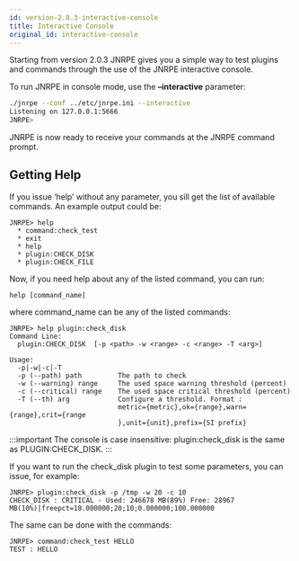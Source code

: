 ```yaml
---
id: version-2.0.3-interactive-console
title: Interactive Console
original_id: interactive-console
---
```


Starting from version 2.0.3 JNRPE gives you a simple way to test plugins and commands through the use of the JNRPE interactive console.

To run JNRPE in console mode, use the **–interactive** parameter:

```bash
./jnrpe --conf ../etc/jnrpe.ini --interactive
Listening on 127.0.0.1:5666
JNRPE> 
```

JNRPE is now ready to receive your commands at the JNRPE command prompt.

## Getting Help
If you issue ‘help’ without any parameter, you sill get the list of available commands. An example output could be:

    JNRPE> help
      * command:check_test
      * exit
      * help
      * plugin:CHECK_DISK
      * plugin:CHECK_FILE

Now, if you need help about any of the listed command, you can run:

    help [command_name]

where command_name can be any of the listed commands:

    JNRPE> help plugin:check_disk
    Command Line: 
      plugin:CHECK_DISK  [-p <path> -w <range> -c <range> -T <arg>] 
    
    Usage:
      -p|-w|-c|-T                                                                   
      -p (--path) path         The path to check                                  
      -w (--warning) range     The used space warning threshold (percent)         
      -c (--critical) range    The used space critical threshold (percent)        
      -T (--th) arg            Configure a threshold. Format :                    
                               metric={metric},ok={range},warn={range},crit={range
                               },unit={unit},prefix={SI prefix}  

:::important
The console is case insensitive: plugin:check_disk is the same as PLUGIN:CHECK_DISK.
:::

If you want to run the check_disk plugin to test some parameters, you can issue, for example:

    JNRPE> plugin:check_disk -p /tmp -w 20 -c 10
    CHECK_DISK : CRITICAL - Used: 246678 MB(89%) Free: 28967 MB(10%)|freepct=10.000000;20;10;0.000000;100.000000 

The same can be done with the commands:

    JNRPE> command:check_test HELLO
    TEST : HELLO